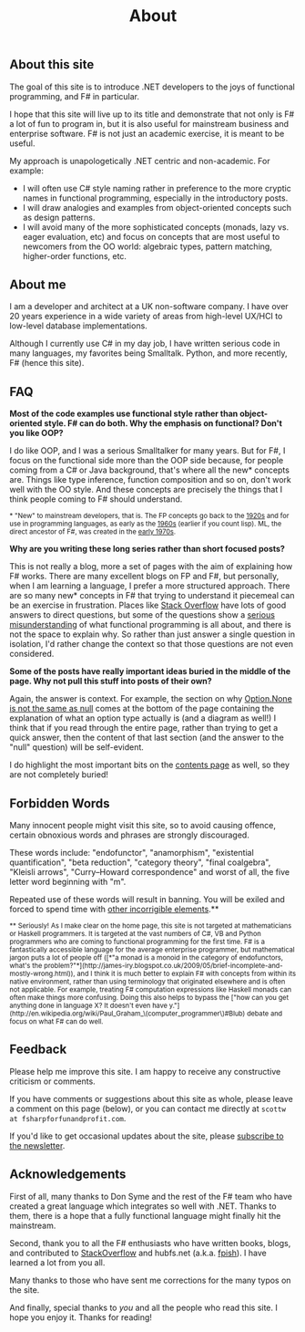 ﻿---
layout: page
title: "About"
description: 
hasComments: 1
---

## About this site ###

The goal of this site is to introduce .NET developers to the joys of functional programming, and F# in particular.

I hope that this site will live up to its title and demonstrate that not only is F# a lot of fun to program in, but it is also useful for mainstream business and enterprise software. F# is not just an academic exercise, it is meant to be useful.

My approach is unapologetically .NET centric and non-academic. For example:

* I will often use C# style naming rather in preference to the more cryptic names in functional programming, especially in the introductory posts. 
* I will draw analogies and examples from object-oriented concepts such as design patterns.
* I will avoid many of the more sophisticated concepts (monads, lazy vs. eager evaluation, etc) and focus on concepts that are most useful to newcomers from the OO world: algebraic types, pattern matching, higher-order functions, etc.  

## About me ###

I am a developer and architect at a UK non-software company. I have over 20 years experience in a wide variety of areas from high-level UX/HCI to low-level database implementations.

Although I currently use C# in my day job, I have written serious code in many languages, my favorites being Smalltalk. Python, and more recently, F# (hence this site).


## FAQ ###

**Most of the code examples use functional style rather than object-oriented style. F# can do both. Why the emphasis on functional? Don't you like OOP?** 

I do like OOP, and I was a serious Smalltalker for many years.  But for F#, I focus on the functional side more than the OOP side because, for people coming from a C# or Java background, that's where all the new* concepts are.
Things like type inference, function composition and so on, don't work well with the OO style. And these concepts are precisely the things that I think people coming to F# should understand.

<sub>* "New" to mainstream developers, that is. The FP concepts go back to the [1920s](http://en.wikipedia.org/wiki/Moses_Sch%C3%B6nfinkel) and for use in programming languages, as early as the [1960s](http://en.wikipedia.org/wiki/ISWIM) (earlier if you count lisp). ML, the direct ancestor of F#, was created in the [early 1970s](http://en.wikipedia.org/wiki/ML_programming_language).</sub>

**Why are you writing these long series rather than short focused posts?**

This is not really a blog, more a set of pages with the aim of explaining how F# works. There are many excellent blogs on FP and F#, but personally, when I am learning a language, I prefer a more structured approach. There are so many new* concepts in F# that trying to understand it piecemeal can be an exercise in frustration.
Places like [Stack Overflow](http://stackoverflow.com/questions/tagged/f%23) have lots of good answers to direct questions, but some of the questions show a [serious](http://stackoverflow.com/questions/11086368/declaring-a-variable-without-assigning) [misunderstanding](http://stackoverflow.com/questions/3779098/f-mutable-function-arguments) of
what functional programming is all about, and there is not the space to explain why. So rather than just answer a single question in isolation, I'd rather change the context so that those questions are not even considered. 

**Some of the posts have really important ideas buried in the middle of the page. Why not pull this stuff into posts of their own?**

Again, the answer is context. For example, the section on why [Option.None is not the same as null](/posts/the-option-type/#option-is-not-null) comes at the bottom of the page containing the explanation of what an option type actually is (and a diagram as well!) I think that if you read through the entire page, rather than trying to get a quick answer, then the content of that last section (and the answer to the "null" question) will be self-evident.

<a name="banned"></a>

I do highlight the most important bits on the [contents page](/site-contents/) as well, so they are not completely buried!



## Forbidden Words ###

Many innocent people might visit this site, so to avoid causing offence, certain obnoxious words and phrases are strongly discouraged. 

These words include: "endofunctor", "anamorphism", "existential quantification", "beta reduction", "category theory", "final coalgebra", "Kleisli arrows", "Curry–Howard correspondence" and worst of all, the five letter word beginning with "m".

Repeated use of these words will result in banning. You will be exiled and forced to spend time with [other incorrigible elements](http://www.haskell.org/haskellwiki/Haskell).**

<sub>
** Seriously! As I make clear on the home page, this site is not targeted at mathematicians or Haskell programmers. It is targeted at the vast numbers of C#, VB and Python programmers who are coming to functional programming for the first time. F# is a fantastically accessible language for the average enterprise programmer, but mathematical jargon puts a lot of people off ([*"a monad is a monoid in the category of endofunctors, what's the problem?"*](http://james-iry.blogspot.co.uk/2009/05/brief-incomplete-and-mostly-wrong.html)), and I think it is much better to explain F# with concepts from within its native environment, rather than using terminology that originated elsewhere and is often not applicable. For example, treating F# computation expressions like Haskell monads can often make things more confusing. Doing this also helps to bypass the ["how can you get anything done in language X? It doesn't even have y."](http://en.wikipedia.org/wiki/Paul_Graham_\(computer_programmer\)#Blub) debate and focus on what F# can do well.
</sub>

## Feedback ###

Please help me improve this site. I am happy to receive any constructive criticism or comments.  

If you have comments or suggestions about this site as whole, please leave a comment on this page (below), or you can contact me directly at `scottw at fsharpforfunandprofit.com`. 

If you'd like to get occasional updates about the site, please [subscribe to the newsletter](\subscribe.html).

## Acknowledgements ###

First of all, many thanks to Don Syme and the rest of the F# team who have created a great language which integrates so well with .NET. Thanks to them, there is a hope that a fully functional language might finally hit the mainstream.

Second, thank you to all the F# enthusiasts who have written books, blogs, and contributed to [StackOverflow](http://stackoverflow.com/questions/tagged/f%23) and hubfs.net (a.k.a. [fpish](http://fpish.net)). I have learned a lot from you all.

Many thanks to those who have sent me corrections for the many typos on the site. 

And finally, special thanks to *you* and all the people who read this site. I hope you enjoy it. Thanks for reading!


